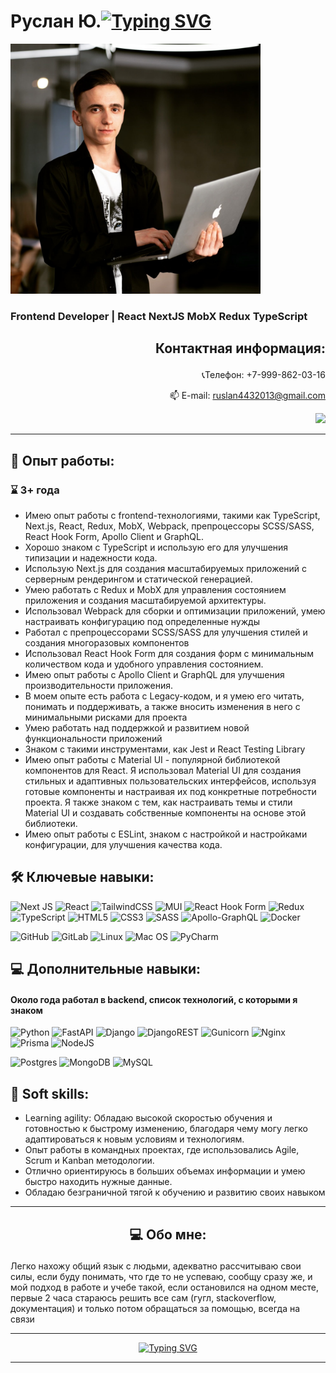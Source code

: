 # Руслан Ю.[![Typing SVG](https://readme-typing-svg.herokuapp.com?color=%2336BCF7&size=30&duration=2500&lines=%F0%9F%91%8B;+)](#руслан-юрьевич)

<img height="400" src="https://github.com/ruslan4432013/resume/blob/main/blob/photo/avatar.jpg" alt="avatar"/>

### Frontend Developer | React NextJS MobX Redux TypeScript

## <p align="end">Контактная информация:</p>

<p align="end">
  📞Телефон: +7-999-862-03-16
</p>
<p align="end">
   📫 E-mail: <a href='mailto:ruslan4432013@gmail.com'>ruslan4432013@gmail.com</a>
</p>
<div align="end">
<a href="https://t.me/rodrijiez" target="_blank">
	<img src="https://img.shields.io/badge/Telegram-2CA5E0?style=for-the-badge&logo=telegram&logoColor=white"/>
</a>
</div>

***

## 💼 Опыт работы:

### ⌛ 3+ года

- Имею опыт работы с frontend-технологиями, такими как TypeScript, Next.js, React, Redux, MobX, Webpack, препроцессоры
  SCSS/SASS, React Hook Form, Apollo Сlient и GraphQL.
- Хорошо знаком с TypeScript и использую его для улучшения типизации и надежности кода.
- Использую Next.js для создания масштабируемых приложений с серверным рендерингом и статической генерацией.
- Умею работать с Redux и MobX для управления состоянием приложения и создания масштабируемой архитектуры.
- Использовал Webpack для сборки и оптимизации приложений, умею настраивать конфигурацию под определенные нужды
- Работал с препроцессорами SCSS/SASS для улучшения стилей и создания многоразовых компонентов
- Использовал React Hook Form для создания форм с минимальным количеством кода и удобного управления состоянием.
- Имею опыт работы с Apollo Client и GraphQL для улучшения производительности приложения.
- В моем опыте есть работа с Legacy-кодом, и я умею его читать, понимать и поддерживать, а также вносить изменения в
  него с минимальными рисками для проекта
- Умею работать над поддержкой и развитием новой функциональности приложений
- Знаком с такими инструментами, как Jest и React Testing Library
- Имею опыт работы с Material UI - популярной библиотекой компонентов для React. Я использовал Material UI для создания
  стильных и адаптивных пользовательских интерфейсов, используя готовые компоненты и настраивая их под конкретные
  потребности проекта. Я также знаком с тем, как настраивать темы и стили Material UI и создавать собственные компоненты
  на основе этой библиотеки.
- Имею опыт работы с ESLint, знаком с настройкой и настройками конфигурации, для улучшения качества кода.

## 🛠 Ключевые навыки:

![Next JS](https://img.shields.io/badge/Next-black?style=for-the-badge&logo=next.js&logoColor=white)
![React](https://img.shields.io/badge/react-%2320232a.svg?style=for-the-badge&logo=react&logoColor=%2361DAFB)
![TailwindCSS](https://img.shields.io/badge/tailwindcss-%2338B2AC.svg?style=for-the-badge&logo=tailwind-css&logoColor=white)
![MUI](https://img.shields.io/badge/MUI-%230081CB.svg?style=for-the-badge&logo=mui&logoColor=white)
![React Hook Form](https://img.shields.io/badge/React%20Hook%20Form-%23EC5990.svg?style=for-the-badge&logo=reacthookform&logoColor=white)
![Redux](https://img.shields.io/badge/redux-%23593d88.svg?style=for-the-badge&logo=redux&logoColor=white)
![TypeScript](https://img.shields.io/badge/typescript-%23007ACC.svg?style=for-the-badge&logo=typescript&logoColor=white)
![HTML5](https://img.shields.io/badge/html5-%23E34F26.svg?style=for-the-badge&logo=html5&logoColor=white)
![CSS3](https://img.shields.io/badge/css3-%231572B6.svg?style=for-the-badge&logo=css3&logoColor=white)
![SASS](https://img.shields.io/badge/SASS-hotpink.svg?style=for-the-badge&logo=SASS&logoColor=white)
![Apollo-GraphQL](https://img.shields.io/badge/-ApolloGraphQL-311C87?style=for-the-badge&logo=apollo-graphql)
![Docker](https://img.shields.io/badge/docker-%230db7ed.svg?style=for-the-badge&logo=docker&logoColor=white)

![GitHub](https://img.shields.io/badge/github-%23121011.svg?style=for-the-badge&logo=github&logoColor=white)
![GitLab](https://img.shields.io/badge/gitlab-%23181717.svg?style=for-the-badge&logo=gitlab&logoColor=white)
![Linux](https://img.shields.io/badge/Linux-FCC624?style=for-the-badge&logo=linux&logoColor=black)
![Mac OS](https://img.shields.io/badge/mac%20os-000000?style=for-the-badge&logo=macos&logoColor=F0F0F0)
![PyCharm](https://img.shields.io/badge/pycharm-143?style=for-the-badge&logo=pycharm&logoColor=black&color=black&labelColor=green)

## 💻 Дополнительные навыки:

#### Около года работал в backend, список технологий, с которыми я знаком

![Python](https://img.shields.io/badge/python-3670A0?style=for-the-badge&logo=python&logoColor=ffdd54)
![FastAPI](https://img.shields.io/badge/FastAPI-005571?style=for-the-badge&logo=fastapi)
![Django](https://img.shields.io/badge/django-%23092E20.svg?style=for-the-badge&logo=django&logoColor=white)
![DjangoREST](https://img.shields.io/badge/DJANGO-REST-ff1709?style=for-the-badge&logo=django&logoColor=white&color=ff1709&labelColor=gray)
![Gunicorn](https://img.shields.io/badge/gunicorn-%298729.svg?style=for-the-badge&logo=gunicorn&logoColor=white)
![Nginx](https://img.shields.io/badge/nginx-%23009639.svg?style=for-the-badge&logo=nginx&logoColor=white)
![Prisma](https://img.shields.io/badge/Prisma-3982CE?style=for-the-badge&logo=Prisma&logoColor=white)
![NodeJS](https://img.shields.io/badge/node.js-6DA55F?style=for-the-badge&logo=node.js&logoColor=white)

![Postgres](https://img.shields.io/badge/postgres-%23316192.svg?style=for-the-badge&logo=postgresql&logoColor=white)
![MongoDB](https://img.shields.io/badge/MongoDB-%234ea94b.svg?style=for-the-badge&logo=mongodb&logoColor=white)
![MySQL](https://img.shields.io/badge/mysql-%2300f.svg?style=for-the-badge&logo=mysql&logoColor=white)

## 🤝 Soft skills:

* Learning agility: Обладаю высокой скоростью обучения и готовностью к быстрому изменению,
  благодаря чему могу легко адаптироваться к новым условиям и технологиям.
* Опыт работы в командных проектах, где использовались Agile, Scrum и Kanban методологии.
* Отлично ориентируюсь в больших объемах информации и умею быстро находить нужные данные.
* Обладаю безграничной тягой к обучению и развитию своих навыком

***

## <p align="center"> 💻 Обо мне:</p>

<p>
Легко нахожу общий язык с людьми, адекватно рассчитываю свои силы, если буду понимать, что где то не успеваю, сообщу сразу же, и мой подход в работе и учебе такой, если остановился на одном месте, первые 2 часа стараюсь решить все сам (гугл, stackoverflow, документация) и только потом обращаться за помощью, всегда на связи
</p>

***
<div align="center">
<a href="https://git.io/typing-svg"><img src="https://readme-typing-svg.herokuapp.com?font=Fira+Code&size=17&pause=1000&width=435&lines=%D0%98%D0%BD%D1%84%D0%BE%D1%80%D0%BC%D0%B0%D1%86%D0%B8%D1%8F+%D0%BE%D0%B1%D0%BD%D0%BE%D0%B2%D0%BB%D1%8F%D0%BB%D0%B0%D1%81%D1%8C+11+%D0%BC%D0%B0%D1%80%D1%82%D0%B0+2023+%D0%B3%D0%BE%D0%B4%D0%B0" alt="Typing SVG" /></a>
</div>

***
